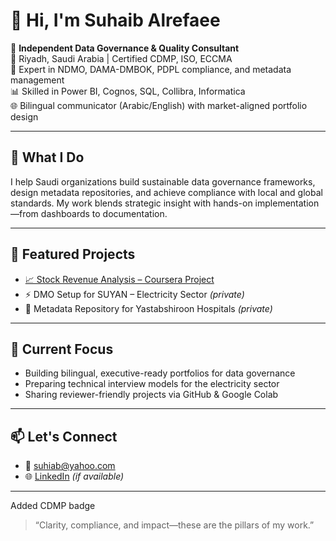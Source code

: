 # 👋 Hi, I'm Suhaib Alrefaee

🎯 **Independent Data Governance & Quality Consultant**  
📍 Riyadh, Saudi Arabia | Certified CDMP, ISO, ECCMA  
🧠 Expert in NDMO, DAMA-DMBOK, PDPL compliance, and metadata management  
📊 Skilled in Power BI, Cognos, SQL, Collibra, Informatica  
🌐 Bilingual communicator (Arabic/English) with market-aligned portfolio design

---

## 🚀 What I Do
I help Saudi organizations build sustainable data governance frameworks, design metadata repositories, and achieve compliance with local and global standards. My work blends strategic insight with hands-on implementation—from dashboards to documentation.

---

## 📂 Featured Projects
- [📈 Stock Revenue Analysis – Coursera Project](https://github.com/suhiab-code/stock-revenue-analysis)  
- ⚡ DMO Setup for SUYAN – Electricity Sector *(private)*  
- 🏥 Metadata Repository for Yastabshiroon Hospitals *(private)*

---

## 🧠 Current Focus
- Building bilingual, executive-ready portfolios for data governance  
- Preparing technical interview models for the electricity sector  
- Sharing reviewer-friendly projects via GitHub & Google Colab

---

## 📫 Let's Connect
- 📧 suhiab@yahoo.com  
- 🌐 [LinkedIn](https://www.linkedin.com/in/suhaib-alrefaee) *(if available)*

---
Added CDMP badge

> “Clarity, compliance, and impact—these are the pillars of my work.”

